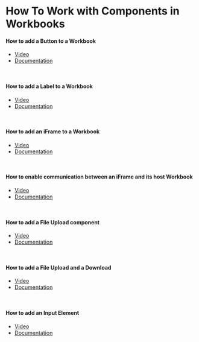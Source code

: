 
# How To Work with Components in Workbooks


#### How to add a Button to a Workbook

* [Video](https://profitbasedocs.blob.core.windows.net/videos/Workbook%20-%20Buttons.mp4)
* [Documentation](../components/uielements/button.md)
  
<br/>

#### How to add a Label to a Workbook

* [Video](https://profitbasedocs.blob.core.windows.net/videos/Workbook%20-%20Label.mp4) 
* [Documentation](../components/uielements/label.md)
  
<br/>

#### How to add an iFrame to a Workbook

* [Video](https://profitbasedocs.blob.core.windows.net/videos/Workbook%20-%20Iframe%20-%20Basics.mp4)
* [Documentation](../components/uielements/iframe.md)
  
<br/>

#### How to enable communication between an iFrame and its host Workbook

* [Video](https://profitbasedocs.blob.core.windows.net/videos/iFrame%20-%20Communication%20Between%20Workbook%20and%20the%20iFrame%20Component.mp4) 
* [Documentation](../components/uielements/iframe.md)
  
<br/>

#### How to add a File Upload component

* [Video](https://profitbasedocs.blob.core.windows.net/videos/Workbooks%20-%20File%20Upload.mp4)
* [Documentation](../components/uielements/fileupload.md)
  
<br/>

#### How to add a File Upload and a Download

* [Video](https://profitbasedocs.blob.core.windows.net/videos/Workbook%20-%20File%20Upload%20and%20Download.mp4) 
* [Documentation](../components/uielements/fileupload.md)
  
<br/>

#### How to add an Input Element

* [Video](https://profitbasedocs.blob.core.windows.net/videos/Workbook%20-%20Input%20Element.mp4)
* [Documentation](../components/inputelement.md)
  
<br/>
